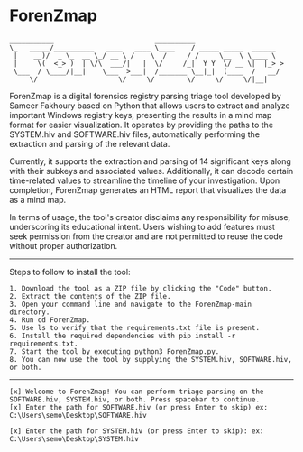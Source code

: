 # ForenZmap

```
___________                         __________
\_   _____/__________   ____   ____ \____    / _____ _____  ______
 |    __)/  _ \_  __ \_/ __ \ /    \  /     / /     \__  \ \____ \
 |     \(  <_> )  | \/\  ___/|   |  \/     /_|  Y Y  \/ __ \|  |_> >
 \___  / \____/|__|    \___  >___|  /_______ \__|_|  (____  /   __/
     \/                    \/     \/        \/     \/     \/|__|

```

ForenZmap is a digital forensics registry parsing triage tool developed by Sameer Fakhoury based on Python that allows users to extract and analyze important Windows registry keys, presenting the results in a mind map format for easier visualization. It operates by providing the paths to the SYSTEM.hiv and SOFTWARE.hiv files, automatically performing the extraction and parsing of the relevant data.

Currently, it supports the extraction and parsing of 14 significant keys along with their subkeys and associated values. Additionally, it can decode certain time-related values to streamline the timeline of your investigation. Upon completion, ForenZmap generates an HTML report that visualizes the data as a mind map.

In terms of usage, the tool's creator disclaims any responsibility for misuse, underscoring its educational intent. Users wishing to add features must seek permission from the creator and are not permitted to reuse the code without proper authorization.

---
Steps to follow to install the tool:
```
1. Download the tool as a ZIP file by clicking the "Code" button.
2. Extract the contents of the ZIP file.
3. Open your command line and navigate to the ForenZmap-main directory.
4. Run cd ForenZmap.
5. Use ls to verify that the requirements.txt file is present.
6. Install the required dependencies with pip install -r requirements.txt.
7. Start the tool by executing python3 ForenZmap.py.
8. You can now use the tool by supplying the SYSTEM.hiv, SOFTWARE.hiv, or both.
```
---

```
[x] Welcome to ForenZmap! You can perform triage parsing on the SOFTWARE.hiv, SYSTEM.hiv, or both. Press spacebar to continue.
[x] Enter the path for SOFTWARE.hiv (or press Enter to skip) ex: C:\Users\semo\Desktop\SOFTWARE.hiv

[x] Enter the path for SYSTEM.hiv (or press Enter to skip): ex: C:\Users\semo\Desktop\SYSTEM.hiv
```
